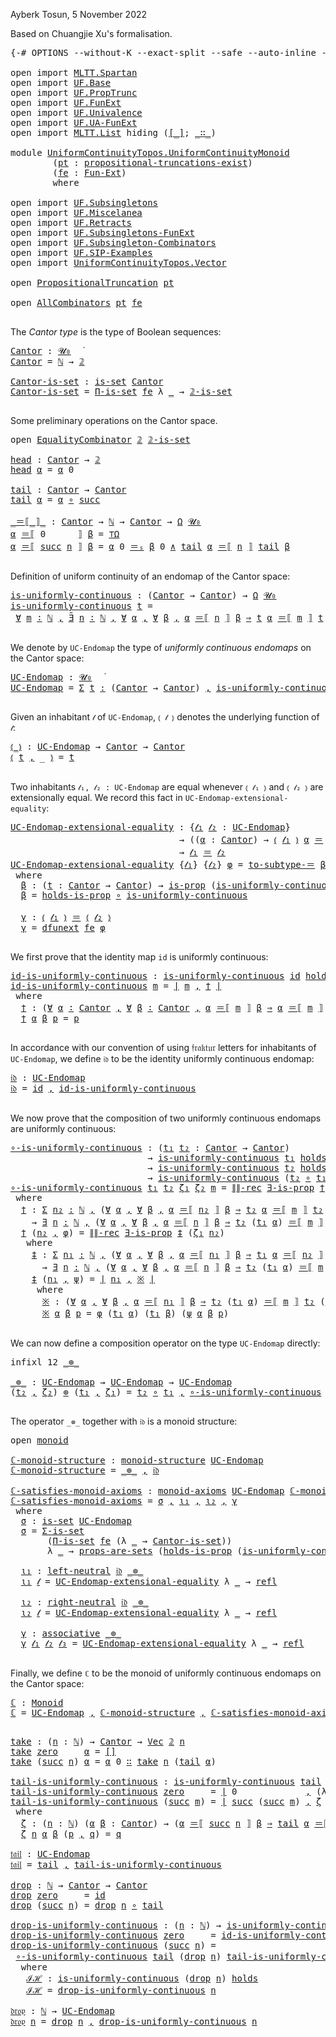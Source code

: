 Ayberk Tosun, 5 November 2022

Based on Chuangjie Xu's formalisation.

<pre class="Agda">
<a id="81" class="Symbol">{-#</a> <a id="85" class="Keyword">OPTIONS</a> <a id="93" class="Pragma">--without-K</a> <a id="105" class="Pragma">--exact-split</a> <a id="119" class="Pragma">--safe</a> <a id="126" class="Pragma">--auto-inline</a> <a id="140" class="Pragma">--experimental-lossy-unification</a> <a id="173" class="Symbol">#-}</a>

<a id="178" class="Keyword">open</a> <a id="183" class="Keyword">import</a> <a id="190" href="MLTT.Spartan.html" class="Module">MLTT.Spartan</a>
<a id="203" class="Keyword">open</a> <a id="208" class="Keyword">import</a> <a id="215" href="UF.Base.html" class="Module">UF.Base</a>
<a id="223" class="Keyword">open</a> <a id="228" class="Keyword">import</a> <a id="235" href="UF.PropTrunc.html" class="Module">UF.PropTrunc</a>
<a id="248" class="Keyword">open</a> <a id="253" class="Keyword">import</a> <a id="260" href="UF.FunExt.html" class="Module">UF.FunExt</a>
<a id="270" class="Keyword">open</a> <a id="275" class="Keyword">import</a> <a id="282" href="UF.Univalence.html" class="Module">UF.Univalence</a>
<a id="296" class="Keyword">open</a> <a id="301" class="Keyword">import</a> <a id="308" href="UF.UA-FunExt.html" class="Module">UF.UA-FunExt</a>
<a id="321" class="Keyword">open</a> <a id="326" class="Keyword">import</a> <a id="333" href="MLTT.List.html" class="Module">MLTT.List</a> <a id="343" class="Keyword">hiding</a> <a id="350" class="Symbol">(</a><a id="351" href="MLTT.List.html#669" class="Function Operator">[_]</a><a id="354" class="Symbol">;</a> <a id="356" href="MLTT.List.html#374" class="InductiveConstructor Operator">_∷_</a><a id="359" class="Symbol">)</a>

<a id="362" class="Keyword">module</a> <a id="369" href="UniformContinuityTopos.UniformContinuityMonoid.html" class="Module">UniformContinuityTopos.UniformContinuityMonoid</a>
        <a id="424" class="Symbol">(</a><a id="425" href="UniformContinuityTopos.UniformContinuityMonoid.html#425" class="Bound">pt</a> <a id="428" class="Symbol">:</a> <a id="430" href="UF.PropTrunc.html#483" class="Record">propositional-truncations-exist</a><a id="461" class="Symbol">)</a>
        <a id="471" class="Symbol">(</a><a id="472" href="UniformContinuityTopos.UniformContinuityMonoid.html#472" class="Bound">fe</a> <a id="475" class="Symbol">:</a> <a id="477" href="UF.FunExt.html#1036" class="Function">Fun-Ext</a><a id="484" class="Symbol">)</a>
        <a id="494" class="Keyword">where</a>

<a id="501" class="Keyword">open</a> <a id="506" class="Keyword">import</a> <a id="513" href="UF.Subsingletons.html" class="Module">UF.Subsingletons</a>
<a id="530" class="Keyword">open</a> <a id="535" class="Keyword">import</a> <a id="542" href="UF.Miscelanea.html" class="Module">UF.Miscelanea</a>
<a id="556" class="Keyword">open</a> <a id="561" class="Keyword">import</a> <a id="568" href="UF.Retracts.html" class="Module">UF.Retracts</a>
<a id="580" class="Keyword">open</a> <a id="585" class="Keyword">import</a> <a id="592" href="UF.Subsingletons-FunExt.html" class="Module">UF.Subsingletons-FunExt</a>
<a id="616" class="Keyword">open</a> <a id="621" class="Keyword">import</a> <a id="628" href="UF.Subsingleton-Combinators.html" class="Module">UF.Subsingleton-Combinators</a>
<a id="656" class="Keyword">open</a> <a id="661" class="Keyword">import</a> <a id="668" href="UF.SIP-Examples.html" class="Module">UF.SIP-Examples</a>
<a id="684" class="Keyword">open</a> <a id="689" class="Keyword">import</a> <a id="696" href="UniformContinuityTopos.Vector.html" class="Module">UniformContinuityTopos.Vector</a>

<a id="727" class="Keyword">open</a> <a id="732" href="UF.PropTrunc.html#789" class="Module">PropositionalTruncation</a> <a id="756" href="UniformContinuityTopos.UniformContinuityMonoid.html#425" class="Bound">pt</a>

<a id="760" class="Keyword">open</a> <a id="765" href="UF.Subsingleton-Combinators.html#3781" class="Module">AllCombinators</a> <a id="780" href="UniformContinuityTopos.UniformContinuityMonoid.html#425" class="Bound">pt</a> <a id="783" href="UniformContinuityTopos.UniformContinuityMonoid.html#472" class="Bound">fe</a>

</pre>
The _Cantor type_ is the type of Boolean sequences:

<pre class="Agda">
<a id="Cantor"></a><a id="854" href="UniformContinuityTopos.UniformContinuityMonoid.html#854" class="Function">Cantor</a> <a id="861" class="Symbol">:</a> <a id="863" href="Agda.Primitive.html#764" class="Primitive">𝓤₀</a>  <a id="867" href="MLTT.Universes.html#422" class="Function Operator">̇</a>
<a id="869" href="UniformContinuityTopos.UniformContinuityMonoid.html#854" class="Function">Cantor</a> <a id="876" class="Symbol">=</a> <a id="878" href="MLTT.Natural-Numbers-Type.html#124" class="Datatype">ℕ</a> <a id="880" class="Symbol">→</a> <a id="882" href="MLTT.Two.html#152" class="Datatype">𝟚</a>

<a id="Cantor-is-set"></a><a id="885" href="UniformContinuityTopos.UniformContinuityMonoid.html#885" class="Function">Cantor-is-set</a> <a id="899" class="Symbol">:</a> <a id="901" href="UF.Subsingletons.html#3000" class="Function">is-set</a> <a id="908" href="UniformContinuityTopos.UniformContinuityMonoid.html#854" class="Function">Cantor</a>
<a id="915" href="UniformContinuityTopos.UniformContinuityMonoid.html#885" class="Function">Cantor-is-set</a> <a id="929" class="Symbol">=</a> <a id="931" href="UF.Subsingletons-FunExt.html#3154" class="Function">Π-is-set</a> <a id="940" href="UniformContinuityTopos.UniformContinuityMonoid.html#472" class="Bound">fe</a> <a id="943" class="Symbol">λ</a> <a id="945" href="UniformContinuityTopos.UniformContinuityMonoid.html#945" class="Bound">_</a> <a id="947" class="Symbol">→</a> <a id="949" href="UF.Miscelanea.html#6257" class="Function">𝟚-is-set</a>

</pre>
Some preliminary operations on the Cantor space.

<pre class="Agda">
<a id="1023" class="Keyword">open</a> <a id="1028" href="UF.Subsingleton-Combinators.html#3587" class="Module">EqualityCombinator</a> <a id="1047" href="MLTT.Two.html#152" class="Datatype">𝟚</a> <a id="1049" href="UF.Miscelanea.html#6257" class="Function">𝟚-is-set</a>

<a id="head"></a><a id="1059" href="UniformContinuityTopos.UniformContinuityMonoid.html#1059" class="Function">head</a> <a id="1064" class="Symbol">:</a> <a id="1066" href="UniformContinuityTopos.UniformContinuityMonoid.html#854" class="Function">Cantor</a> <a id="1073" class="Symbol">→</a> <a id="1075" href="MLTT.Two.html#152" class="Datatype">𝟚</a>
<a id="1077" href="UniformContinuityTopos.UniformContinuityMonoid.html#1059" class="Function">head</a> <a id="1082" href="UniformContinuityTopos.UniformContinuityMonoid.html#1082" class="Bound">α</a> <a id="1084" class="Symbol">=</a> <a id="1086" href="UniformContinuityTopos.UniformContinuityMonoid.html#1082" class="Bound">α</a> <a id="1088" class="Number">0</a>

<a id="tail"></a><a id="1091" href="UniformContinuityTopos.UniformContinuityMonoid.html#1091" class="Function">tail</a> <a id="1096" class="Symbol">:</a> <a id="1098" href="UniformContinuityTopos.UniformContinuityMonoid.html#854" class="Function">Cantor</a> <a id="1105" class="Symbol">→</a> <a id="1107" href="UniformContinuityTopos.UniformContinuityMonoid.html#854" class="Function">Cantor</a>
<a id="1114" href="UniformContinuityTopos.UniformContinuityMonoid.html#1091" class="Function">tail</a> <a id="1119" href="UniformContinuityTopos.UniformContinuityMonoid.html#1119" class="Bound">α</a> <a id="1121" class="Symbol">=</a> <a id="1123" href="UniformContinuityTopos.UniformContinuityMonoid.html#1119" class="Bound">α</a> <a id="1125" href="MLTT.Pi.html#541" class="Function Operator">∘</a> <a id="1127" href="MLTT.Natural-Numbers-Type.html#151" class="InductiveConstructor">succ</a>

<a id="_＝⟦_⟧_"></a><a id="1133" href="UniformContinuityTopos.UniformContinuityMonoid.html#1133" class="Function Operator">_＝⟦_⟧_</a> <a id="1140" class="Symbol">:</a> <a id="1142" href="UniformContinuityTopos.UniformContinuityMonoid.html#854" class="Function">Cantor</a> <a id="1149" class="Symbol">→</a> <a id="1151" href="MLTT.Natural-Numbers-Type.html#124" class="Datatype">ℕ</a> <a id="1153" class="Symbol">→</a> <a id="1155" href="UniformContinuityTopos.UniformContinuityMonoid.html#854" class="Function">Cantor</a> <a id="1162" class="Symbol">→</a> <a id="1164" href="UF.Subsingletons.html#18673" class="Function">Ω</a> <a id="1166" href="Agda.Primitive.html#764" class="Primitive">𝓤₀</a>
<a id="1169" href="UniformContinuityTopos.UniformContinuityMonoid.html#1169" class="Bound">α</a> <a id="1171" href="UniformContinuityTopos.UniformContinuityMonoid.html#1133" class="Function Operator">＝⟦</a> <a id="1174" class="Number">0</a>      <a id="1181" href="UniformContinuityTopos.UniformContinuityMonoid.html#1133" class="Function Operator">⟧</a> <a id="1183" href="UniformContinuityTopos.UniformContinuityMonoid.html#1183" class="Bound">β</a> <a id="1185" class="Symbol">=</a> <a id="1187" href="UF.Subsingletons.html#18844" class="Function">⊤Ω</a>
<a id="1190" href="UniformContinuityTopos.UniformContinuityMonoid.html#1190" class="Bound">α</a> <a id="1192" href="UniformContinuityTopos.UniformContinuityMonoid.html#1133" class="Function Operator">＝⟦</a> <a id="1195" href="MLTT.Natural-Numbers-Type.html#151" class="InductiveConstructor">succ</a> <a id="1200" href="UniformContinuityTopos.UniformContinuityMonoid.html#1200" class="Bound">n</a> <a id="1202" href="UniformContinuityTopos.UniformContinuityMonoid.html#1133" class="Function Operator">⟧</a> <a id="1204" href="UniformContinuityTopos.UniformContinuityMonoid.html#1204" class="Bound">β</a> <a id="1206" class="Symbol">=</a> <a id="1208" href="UniformContinuityTopos.UniformContinuityMonoid.html#1190" class="Bound">α</a> <a id="1210" class="Number">0</a> <a id="1212" href="UF.Subsingleton-Combinators.html#3656" class="Function Operator">＝ₛ</a> <a id="1215" href="UniformContinuityTopos.UniformContinuityMonoid.html#1204" class="Bound">β</a> <a id="1217" class="Number">0</a> <a id="1219" href="UF.Subsingleton-Combinators.html#442" class="Function Operator">∧</a> <a id="1221" href="UniformContinuityTopos.UniformContinuityMonoid.html#1091" class="Function">tail</a> <a id="1226" href="UniformContinuityTopos.UniformContinuityMonoid.html#1190" class="Bound">α</a> <a id="1228" href="UniformContinuityTopos.UniformContinuityMonoid.html#1133" class="Function Operator">＝⟦</a> <a id="1231" href="UniformContinuityTopos.UniformContinuityMonoid.html#1200" class="Bound">n</a> <a id="1233" href="UniformContinuityTopos.UniformContinuityMonoid.html#1133" class="Function Operator">⟧</a> <a id="1235" href="UniformContinuityTopos.UniformContinuityMonoid.html#1091" class="Function">tail</a> <a id="1240" href="UniformContinuityTopos.UniformContinuityMonoid.html#1204" class="Bound">β</a>

</pre>
Definition of uniform continuity of an endomap of the Cantor space:

<pre class="Agda">
<a id="is-uniformly-continuous"></a><a id="1326" href="UniformContinuityTopos.UniformContinuityMonoid.html#1326" class="Function">is-uniformly-continuous</a> <a id="1350" class="Symbol">:</a> <a id="1352" class="Symbol">(</a><a id="1353" href="UniformContinuityTopos.UniformContinuityMonoid.html#854" class="Function">Cantor</a> <a id="1360" class="Symbol">→</a> <a id="1362" href="UniformContinuityTopos.UniformContinuityMonoid.html#854" class="Function">Cantor</a><a id="1368" class="Symbol">)</a> <a id="1370" class="Symbol">→</a> <a id="1372" href="UF.Subsingletons.html#18673" class="Function">Ω</a> <a id="1374" href="Agda.Primitive.html#764" class="Primitive">𝓤₀</a>
<a id="1377" href="UniformContinuityTopos.UniformContinuityMonoid.html#1326" class="Function">is-uniformly-continuous</a> <a id="1401" href="UniformContinuityTopos.UniformContinuityMonoid.html#1401" class="Bound">t</a> <a id="1403" class="Symbol">=</a>
 <a id="1406" href="UF.Subsingleton-Combinators.html#682" class="Function">Ɐ</a> <a id="1408" href="UniformContinuityTopos.UniformContinuityMonoid.html#1408" class="Bound">m</a> <a id="1410" href="UF.Subsingleton-Combinators.html#682" class="Function">∶</a> <a id="1412" href="MLTT.Natural-Numbers-Type.html#124" class="Datatype">ℕ</a> <a id="1414" href="UF.Subsingleton-Combinators.html#682" class="Function">,</a> <a id="1416" href="UF.Subsingleton-Combinators.html#2713" class="Function">Ǝ̃</a> <a id="1419" href="UniformContinuityTopos.UniformContinuityMonoid.html#1419" class="Bound">n</a> <a id="1421" href="UF.Subsingleton-Combinators.html#2713" class="Function">∶</a> <a id="1423" href="MLTT.Natural-Numbers-Type.html#124" class="Datatype">ℕ</a> <a id="1425" href="UF.Subsingleton-Combinators.html#2713" class="Function">,</a> <a id="1427" href="UF.Subsingleton-Combinators.html#863" class="Function">Ɐ</a> <a id="1429" href="UniformContinuityTopos.UniformContinuityMonoid.html#1429" class="Bound">α</a> <a id="1431" href="UF.Subsingleton-Combinators.html#863" class="Function">,</a> <a id="1433" href="UF.Subsingleton-Combinators.html#863" class="Function">Ɐ</a> <a id="1435" href="UniformContinuityTopos.UniformContinuityMonoid.html#1435" class="Bound">β</a> <a id="1437" href="UF.Subsingleton-Combinators.html#863" class="Function">,</a> <a id="1439" href="UniformContinuityTopos.UniformContinuityMonoid.html#1429" class="Bound">α</a> <a id="1441" href="UniformContinuityTopos.UniformContinuityMonoid.html#1133" class="Function Operator">＝⟦</a> <a id="1444" href="UniformContinuityTopos.UniformContinuityMonoid.html#1419" class="Bound">n</a> <a id="1446" href="UniformContinuityTopos.UniformContinuityMonoid.html#1133" class="Function Operator">⟧</a> <a id="1448" href="UniformContinuityTopos.UniformContinuityMonoid.html#1435" class="Bound">β</a> <a id="1450" href="UF.Subsingleton-Combinators.html#1212" class="Function Operator">⇒</a> <a id="1452" href="UniformContinuityTopos.UniformContinuityMonoid.html#1401" class="Bound">t</a> <a id="1454" href="UniformContinuityTopos.UniformContinuityMonoid.html#1429" class="Bound">α</a> <a id="1456" href="UniformContinuityTopos.UniformContinuityMonoid.html#1133" class="Function Operator">＝⟦</a> <a id="1459" href="UniformContinuityTopos.UniformContinuityMonoid.html#1408" class="Bound">m</a> <a id="1461" href="UniformContinuityTopos.UniformContinuityMonoid.html#1133" class="Function Operator">⟧</a> <a id="1463" href="UniformContinuityTopos.UniformContinuityMonoid.html#1401" class="Bound">t</a> <a id="1465" href="UniformContinuityTopos.UniformContinuityMonoid.html#1435" class="Bound">β</a>

</pre>
We denote by `UC-Endomap` the type of _uniformly continuous endomaps_ on the
Cantor space:

<pre class="Agda">
<a id="UC-Endomap"></a><a id="1574" href="UniformContinuityTopos.UniformContinuityMonoid.html#1574" class="Function">UC-Endomap</a> <a id="1585" class="Symbol">:</a> <a id="1587" href="Agda.Primitive.html#764" class="Primitive">𝓤₀</a>  <a id="1591" href="MLTT.Universes.html#422" class="Function Operator">̇</a>
<a id="1593" href="UniformContinuityTopos.UniformContinuityMonoid.html#1574" class="Function">UC-Endomap</a> <a id="1604" class="Symbol">=</a> <a id="1606" href="MLTT.Sigma.html#451" class="Function">Σ</a> <a id="1608" href="UniformContinuityTopos.UniformContinuityMonoid.html#1608" class="Bound">t</a> <a id="1610" href="MLTT.Sigma.html#451" class="Function">꞉</a> <a id="1612" class="Symbol">(</a><a id="1613" href="UniformContinuityTopos.UniformContinuityMonoid.html#854" class="Function">Cantor</a> <a id="1620" class="Symbol">→</a> <a id="1622" href="UniformContinuityTopos.UniformContinuityMonoid.html#854" class="Function">Cantor</a><a id="1628" class="Symbol">)</a> <a id="1630" href="MLTT.Sigma.html#451" class="Function">,</a> <a id="1632" href="UniformContinuityTopos.UniformContinuityMonoid.html#1326" class="Function">is-uniformly-continuous</a> <a id="1656" href="UniformContinuityTopos.UniformContinuityMonoid.html#1608" class="Bound">t</a> <a id="1658" href="UF.Subsingletons.html#18729" class="Function Operator">holds</a>

</pre>
Given an inhabitant `𝓉` of `UC-Endomap`, `⦅ 𝓉 ⦆` denotes the underlying function
of `𝓉`:

<pre class="Agda">
<a id="⦅_⦆"></a><a id="1769" href="UniformContinuityTopos.UniformContinuityMonoid.html#1769" class="Function Operator">⦅_⦆</a> <a id="1773" class="Symbol">:</a> <a id="1775" href="UniformContinuityTopos.UniformContinuityMonoid.html#1574" class="Function">UC-Endomap</a> <a id="1786" class="Symbol">→</a> <a id="1788" href="UniformContinuityTopos.UniformContinuityMonoid.html#854" class="Function">Cantor</a> <a id="1795" class="Symbol">→</a> <a id="1797" href="UniformContinuityTopos.UniformContinuityMonoid.html#854" class="Function">Cantor</a>
<a id="1804" href="UniformContinuityTopos.UniformContinuityMonoid.html#1769" class="Function Operator">⦅</a> <a id="1806" href="UniformContinuityTopos.UniformContinuityMonoid.html#1806" class="Bound">t</a> <a id="1808" href="MLTT.Sigma.html#423" class="InductiveConstructor Operator">,</a> <a id="1810" class="Symbol">_</a> <a id="1812" href="UniformContinuityTopos.UniformContinuityMonoid.html#1769" class="Function Operator">⦆</a> <a id="1814" class="Symbol">=</a> <a id="1816" href="UniformContinuityTopos.UniformContinuityMonoid.html#1806" class="Bound">t</a>

</pre>
Two inhabitants `𝓉₁, 𝓉₂ : UC-Endomap` are equal whenever `⦅ 𝓉₁ ⦆` and `⦅ 𝓉₂ ⦆`
are extensionally equal. We record this fact in
`UC-Endomap-extensional-equality`:

<pre class="Agda">
<a id="UC-Endomap-extensional-equality"></a><a id="1996" href="UniformContinuityTopos.UniformContinuityMonoid.html#1996" class="Function">UC-Endomap-extensional-equality</a> <a id="2028" class="Symbol">:</a> <a id="2030" class="Symbol">{</a><a id="2031" href="UniformContinuityTopos.UniformContinuityMonoid.html#2031" class="Bound">𝓉₁</a> <a id="2034" href="UniformContinuityTopos.UniformContinuityMonoid.html#2034" class="Bound">𝓉₂</a> <a id="2037" class="Symbol">:</a> <a id="2039" href="UniformContinuityTopos.UniformContinuityMonoid.html#1574" class="Function">UC-Endomap</a><a id="2049" class="Symbol">}</a>
                                <a id="2083" class="Symbol">→</a> <a id="2085" class="Symbol">((</a><a id="2087" href="UniformContinuityTopos.UniformContinuityMonoid.html#2087" class="Bound">α</a> <a id="2089" class="Symbol">:</a> <a id="2091" href="UniformContinuityTopos.UniformContinuityMonoid.html#854" class="Function">Cantor</a><a id="2097" class="Symbol">)</a> <a id="2099" class="Symbol">→</a> <a id="2101" href="UniformContinuityTopos.UniformContinuityMonoid.html#1769" class="Function Operator">⦅</a> <a id="2103" href="UniformContinuityTopos.UniformContinuityMonoid.html#2031" class="Bound">𝓉₁</a> <a id="2106" href="UniformContinuityTopos.UniformContinuityMonoid.html#1769" class="Function Operator">⦆</a> <a id="2108" href="UniformContinuityTopos.UniformContinuityMonoid.html#2087" class="Bound">α</a> <a id="2110" href="MLTT.Id.html#221" class="Datatype Operator">＝</a> <a id="2112" href="UniformContinuityTopos.UniformContinuityMonoid.html#1769" class="Function Operator">⦅</a> <a id="2114" href="UniformContinuityTopos.UniformContinuityMonoid.html#2034" class="Bound">𝓉₂</a> <a id="2117" href="UniformContinuityTopos.UniformContinuityMonoid.html#1769" class="Function Operator">⦆</a> <a id="2119" href="UniformContinuityTopos.UniformContinuityMonoid.html#2087" class="Bound">α</a><a id="2120" class="Symbol">)</a>
                                <a id="2154" class="Symbol">→</a> <a id="2156" href="UniformContinuityTopos.UniformContinuityMonoid.html#2031" class="Bound">𝓉₁</a> <a id="2159" href="MLTT.Id.html#221" class="Datatype Operator">＝</a> <a id="2161" href="UniformContinuityTopos.UniformContinuityMonoid.html#2034" class="Bound">𝓉₂</a>
<a id="2164" href="UniformContinuityTopos.UniformContinuityMonoid.html#1996" class="Function">UC-Endomap-extensional-equality</a> <a id="2196" class="Symbol">{</a><a id="2197" href="UniformContinuityTopos.UniformContinuityMonoid.html#2197" class="Bound">𝓉₁</a><a id="2199" class="Symbol">}</a> <a id="2201" class="Symbol">{</a><a id="2202" href="UniformContinuityTopos.UniformContinuityMonoid.html#2202" class="Bound">𝓉₂</a><a id="2204" class="Symbol">}</a> <a id="2206" href="UniformContinuityTopos.UniformContinuityMonoid.html#2206" class="Bound">φ</a> <a id="2208" class="Symbol">=</a> <a id="2210" href="UF.Subsingletons.html#10417" class="Function">to-subtype-＝</a> <a id="2223" href="UniformContinuityTopos.UniformContinuityMonoid.html#2236" class="Function">β</a> <a id="2225" href="UniformContinuityTopos.UniformContinuityMonoid.html#2355" class="Function">γ</a>
 <a id="2228" class="Keyword">where</a>
  <a id="2236" href="UniformContinuityTopos.UniformContinuityMonoid.html#2236" class="Function">β</a> <a id="2238" class="Symbol">:</a> <a id="2240" class="Symbol">(</a><a id="2241" href="UniformContinuityTopos.UniformContinuityMonoid.html#2241" class="Bound">t</a> <a id="2243" class="Symbol">:</a> <a id="2245" href="UniformContinuityTopos.UniformContinuityMonoid.html#854" class="Function">Cantor</a> <a id="2252" class="Symbol">→</a> <a id="2254" href="UniformContinuityTopos.UniformContinuityMonoid.html#854" class="Function">Cantor</a><a id="2260" class="Symbol">)</a> <a id="2262" class="Symbol">→</a> <a id="2264" href="UF.Subsingletons.html#498" class="Function">is-prop</a> <a id="2272" class="Symbol">(</a><a id="2273" href="UniformContinuityTopos.UniformContinuityMonoid.html#1326" class="Function">is-uniformly-continuous</a> <a id="2297" href="UniformContinuityTopos.UniformContinuityMonoid.html#2241" class="Bound">t</a> <a id="2299" href="UF.Subsingletons.html#18729" class="Function Operator">holds</a><a id="2304" class="Symbol">)</a>
  <a id="2308" href="UniformContinuityTopos.UniformContinuityMonoid.html#2236" class="Function">β</a> <a id="2310" class="Symbol">=</a> <a id="2312" href="UF.Subsingletons.html#18768" class="Function">holds-is-prop</a> <a id="2326" href="MLTT.Pi.html#541" class="Function Operator">∘</a> <a id="2328" href="UniformContinuityTopos.UniformContinuityMonoid.html#1326" class="Function">is-uniformly-continuous</a>

  <a id="2355" href="UniformContinuityTopos.UniformContinuityMonoid.html#2355" class="Function">γ</a> <a id="2357" class="Symbol">:</a> <a id="2359" href="UniformContinuityTopos.UniformContinuityMonoid.html#1769" class="Function Operator">⦅</a> <a id="2361" href="UniformContinuityTopos.UniformContinuityMonoid.html#2197" class="Bound">𝓉₁</a> <a id="2364" href="UniformContinuityTopos.UniformContinuityMonoid.html#1769" class="Function Operator">⦆</a> <a id="2366" href="MLTT.Id.html#221" class="Datatype Operator">＝</a> <a id="2368" href="UniformContinuityTopos.UniformContinuityMonoid.html#1769" class="Function Operator">⦅</a> <a id="2370" href="UniformContinuityTopos.UniformContinuityMonoid.html#2202" class="Bound">𝓉₂</a> <a id="2373" href="UniformContinuityTopos.UniformContinuityMonoid.html#1769" class="Function Operator">⦆</a>
  <a id="2377" href="UniformContinuityTopos.UniformContinuityMonoid.html#2355" class="Function">γ</a> <a id="2379" class="Symbol">=</a> <a id="2381" href="UF.FunExt.html#1285" class="Function">dfunext</a> <a id="2389" href="UniformContinuityTopos.UniformContinuityMonoid.html#472" class="Bound">fe</a> <a id="2392" href="UniformContinuityTopos.UniformContinuityMonoid.html#2206" class="Bound">φ</a>

</pre>

We first prove that the identity map `id` is uniformly continuous:

<pre class="Agda">
<a id="id-is-uniformly-continuous"></a><a id="2478" href="UniformContinuityTopos.UniformContinuityMonoid.html#2478" class="Function">id-is-uniformly-continuous</a> <a id="2505" class="Symbol">:</a> <a id="2507" href="UniformContinuityTopos.UniformContinuityMonoid.html#1326" class="Function">is-uniformly-continuous</a> <a id="2531" href="MLTT.Pi.html#472" class="Function">id</a> <a id="2534" href="UF.Subsingletons.html#18729" class="Function Operator">holds</a>
<a id="2540" href="UniformContinuityTopos.UniformContinuityMonoid.html#2478" class="Function">id-is-uniformly-continuous</a> <a id="2567" href="UniformContinuityTopos.UniformContinuityMonoid.html#2567" class="Bound">m</a> <a id="2569" class="Symbol">=</a> <a id="2571" href="UF.PropTrunc.html#627" class="Function Operator">∣</a> <a id="2573" href="UniformContinuityTopos.UniformContinuityMonoid.html#2567" class="Bound">m</a> <a id="2575" href="MLTT.Sigma.html#423" class="InductiveConstructor Operator">,</a> <a id="2577" href="UniformContinuityTopos.UniformContinuityMonoid.html#2590" class="Function">†</a> <a id="2579" href="UF.PropTrunc.html#627" class="Function Operator">∣</a>
 <a id="2582" class="Keyword">where</a>
  <a id="2590" href="UniformContinuityTopos.UniformContinuityMonoid.html#2590" class="Function">†</a> <a id="2592" class="Symbol">:</a> <a id="2594" class="Symbol">(</a><a id="2595" href="UF.Subsingleton-Combinators.html#682" class="Function">Ɐ</a> <a id="2597" href="UniformContinuityTopos.UniformContinuityMonoid.html#2597" class="Bound">α</a> <a id="2599" href="UF.Subsingleton-Combinators.html#682" class="Function">∶</a> <a id="2601" href="UniformContinuityTopos.UniformContinuityMonoid.html#854" class="Function">Cantor</a> <a id="2608" href="UF.Subsingleton-Combinators.html#682" class="Function">,</a> <a id="2610" href="UF.Subsingleton-Combinators.html#682" class="Function">Ɐ</a> <a id="2612" href="UniformContinuityTopos.UniformContinuityMonoid.html#2612" class="Bound">β</a> <a id="2614" href="UF.Subsingleton-Combinators.html#682" class="Function">∶</a> <a id="2616" href="UniformContinuityTopos.UniformContinuityMonoid.html#854" class="Function">Cantor</a> <a id="2623" href="UF.Subsingleton-Combinators.html#682" class="Function">,</a> <a id="2625" href="UniformContinuityTopos.UniformContinuityMonoid.html#2597" class="Bound">α</a> <a id="2627" href="UniformContinuityTopos.UniformContinuityMonoid.html#1133" class="Function Operator">＝⟦</a> <a id="2630" href="UniformContinuityTopos.UniformContinuityMonoid.html#2567" class="Bound">m</a> <a id="2632" href="UniformContinuityTopos.UniformContinuityMonoid.html#1133" class="Function Operator">⟧</a> <a id="2634" href="UniformContinuityTopos.UniformContinuityMonoid.html#2612" class="Bound">β</a> <a id="2636" href="UF.Subsingleton-Combinators.html#1212" class="Function Operator">⇒</a> <a id="2638" href="UniformContinuityTopos.UniformContinuityMonoid.html#2597" class="Bound">α</a> <a id="2640" href="UniformContinuityTopos.UniformContinuityMonoid.html#1133" class="Function Operator">＝⟦</a> <a id="2643" href="UniformContinuityTopos.UniformContinuityMonoid.html#2567" class="Bound">m</a> <a id="2645" href="UniformContinuityTopos.UniformContinuityMonoid.html#1133" class="Function Operator">⟧</a> <a id="2647" href="UniformContinuityTopos.UniformContinuityMonoid.html#2612" class="Bound">β</a><a id="2648" class="Symbol">)</a> <a id="2650" href="UF.Subsingletons.html#18729" class="Function Operator">holds</a>
  <a id="2658" href="UniformContinuityTopos.UniformContinuityMonoid.html#2590" class="Function">†</a> <a id="2660" href="UniformContinuityTopos.UniformContinuityMonoid.html#2660" class="Bound">α</a> <a id="2662" href="UniformContinuityTopos.UniformContinuityMonoid.html#2662" class="Bound">β</a> <a id="2664" href="UniformContinuityTopos.UniformContinuityMonoid.html#2664" class="Bound">p</a> <a id="2666" class="Symbol">=</a> <a id="2668" href="UniformContinuityTopos.UniformContinuityMonoid.html#2664" class="Bound">p</a>

</pre>
In accordance with our convention of using 𝔣𝔯𝔞𝔨𝔱𝔲𝔯 letters for inhabitants of
`UC-Endomap`, we define `𝔦𝔡` to be the identity uniformly continuous endomap:

<pre class="Agda">
<a id="𝔦𝔡"></a><a id="2842" href="UniformContinuityTopos.UniformContinuityMonoid.html#2842" class="Function">𝔦𝔡</a> <a id="2845" class="Symbol">:</a> <a id="2847" href="UniformContinuityTopos.UniformContinuityMonoid.html#1574" class="Function">UC-Endomap</a>
<a id="2858" href="UniformContinuityTopos.UniformContinuityMonoid.html#2842" class="Function">𝔦𝔡</a> <a id="2861" class="Symbol">=</a> <a id="2863" href="MLTT.Pi.html#472" class="Function">id</a> <a id="2866" href="MLTT.Sigma.html#423" class="InductiveConstructor Operator">,</a> <a id="2868" href="UniformContinuityTopos.UniformContinuityMonoid.html#2478" class="Function">id-is-uniformly-continuous</a>

</pre>
We now prove that the composition of two uniformly continuous endomaps are
uniformly continuous:

<pre class="Agda">
<a id="∘-is-uniformly-continuous"></a><a id="3008" href="UniformContinuityTopos.UniformContinuityMonoid.html#3008" class="Function">∘-is-uniformly-continuous</a> <a id="3034" class="Symbol">:</a> <a id="3036" class="Symbol">(</a><a id="3037" href="UniformContinuityTopos.UniformContinuityMonoid.html#3037" class="Bound">t₁</a> <a id="3040" href="UniformContinuityTopos.UniformContinuityMonoid.html#3040" class="Bound">t₂</a> <a id="3043" class="Symbol">:</a> <a id="3045" href="UniformContinuityTopos.UniformContinuityMonoid.html#854" class="Function">Cantor</a> <a id="3052" class="Symbol">→</a> <a id="3054" href="UniformContinuityTopos.UniformContinuityMonoid.html#854" class="Function">Cantor</a><a id="3060" class="Symbol">)</a>
                          <a id="3088" class="Symbol">→</a> <a id="3090" href="UniformContinuityTopos.UniformContinuityMonoid.html#1326" class="Function">is-uniformly-continuous</a> <a id="3114" href="UniformContinuityTopos.UniformContinuityMonoid.html#3037" class="Bound">t₁</a> <a id="3117" href="UF.Subsingletons.html#18729" class="Function Operator">holds</a>
                          <a id="3149" class="Symbol">→</a> <a id="3151" href="UniformContinuityTopos.UniformContinuityMonoid.html#1326" class="Function">is-uniformly-continuous</a> <a id="3175" href="UniformContinuityTopos.UniformContinuityMonoid.html#3040" class="Bound">t₂</a> <a id="3178" href="UF.Subsingletons.html#18729" class="Function Operator">holds</a>
                          <a id="3210" class="Symbol">→</a> <a id="3212" href="UniformContinuityTopos.UniformContinuityMonoid.html#1326" class="Function">is-uniformly-continuous</a> <a id="3236" class="Symbol">(</a><a id="3237" href="UniformContinuityTopos.UniformContinuityMonoid.html#3040" class="Bound">t₂</a> <a id="3240" href="MLTT.Pi.html#541" class="Function Operator">∘</a> <a id="3242" href="UniformContinuityTopos.UniformContinuityMonoid.html#3037" class="Bound">t₁</a><a id="3244" class="Symbol">)</a> <a id="3246" href="UF.Subsingletons.html#18729" class="Function Operator">holds</a>
<a id="3252" href="UniformContinuityTopos.UniformContinuityMonoid.html#3008" class="Function">∘-is-uniformly-continuous</a> <a id="3278" href="UniformContinuityTopos.UniformContinuityMonoid.html#3278" class="Bound">t₁</a> <a id="3281" href="UniformContinuityTopos.UniformContinuityMonoid.html#3281" class="Bound">t₂</a> <a id="3284" href="UniformContinuityTopos.UniformContinuityMonoid.html#3284" class="Bound">ζ₁</a> <a id="3287" href="UniformContinuityTopos.UniformContinuityMonoid.html#3287" class="Bound">ζ₂</a> <a id="3290" href="UniformContinuityTopos.UniformContinuityMonoid.html#3290" class="Bound">m</a> <a id="3292" class="Symbol">=</a> <a id="3294" href="UF.PropTrunc.html#673" class="Function">∥∥-rec</a> <a id="3301" href="UF.PropTrunc.html#2254" class="Function">∃-is-prop</a> <a id="3311" href="UniformContinuityTopos.UniformContinuityMonoid.html#3329" class="Function">†</a> <a id="3313" class="Symbol">(</a><a id="3314" href="UniformContinuityTopos.UniformContinuityMonoid.html#3287" class="Bound">ζ₂</a> <a id="3317" href="UniformContinuityTopos.UniformContinuityMonoid.html#3290" class="Bound">m</a><a id="3318" class="Symbol">)</a>
 <a id="3321" class="Keyword">where</a>
  <a id="3329" href="UniformContinuityTopos.UniformContinuityMonoid.html#3329" class="Function">†</a> <a id="3331" class="Symbol">:</a> <a id="3333" href="MLTT.Sigma.html#451" class="Function">Σ</a> <a id="3335" href="UniformContinuityTopos.UniformContinuityMonoid.html#3335" class="Bound">n₂</a> <a id="3338" href="MLTT.Sigma.html#451" class="Function">꞉</a> <a id="3340" href="MLTT.Natural-Numbers-Type.html#124" class="Datatype">ℕ</a> <a id="3342" href="MLTT.Sigma.html#451" class="Function">,</a> <a id="3344" class="Symbol">(</a><a id="3345" href="UF.Subsingleton-Combinators.html#863" class="Function">Ɐ</a> <a id="3347" href="UniformContinuityTopos.UniformContinuityMonoid.html#3347" class="Bound">α</a> <a id="3349" href="UF.Subsingleton-Combinators.html#863" class="Function">,</a> <a id="3351" href="UF.Subsingleton-Combinators.html#863" class="Function">Ɐ</a> <a id="3353" href="UniformContinuityTopos.UniformContinuityMonoid.html#3353" class="Bound">β</a> <a id="3355" href="UF.Subsingleton-Combinators.html#863" class="Function">,</a> <a id="3357" href="UniformContinuityTopos.UniformContinuityMonoid.html#3347" class="Bound">α</a> <a id="3359" href="UniformContinuityTopos.UniformContinuityMonoid.html#1133" class="Function Operator">＝⟦</a> <a id="3362" href="UniformContinuityTopos.UniformContinuityMonoid.html#3335" class="Bound">n₂</a> <a id="3365" href="UniformContinuityTopos.UniformContinuityMonoid.html#1133" class="Function Operator">⟧</a> <a id="3367" href="UniformContinuityTopos.UniformContinuityMonoid.html#3353" class="Bound">β</a> <a id="3369" href="UF.Subsingleton-Combinators.html#1212" class="Function Operator">⇒</a> <a id="3371" href="UniformContinuityTopos.UniformContinuityMonoid.html#3281" class="Bound">t₂</a> <a id="3374" href="UniformContinuityTopos.UniformContinuityMonoid.html#3347" class="Bound">α</a> <a id="3376" href="UniformContinuityTopos.UniformContinuityMonoid.html#1133" class="Function Operator">＝⟦</a> <a id="3379" href="UniformContinuityTopos.UniformContinuityMonoid.html#3290" class="Bound">m</a> <a id="3381" href="UniformContinuityTopos.UniformContinuityMonoid.html#1133" class="Function Operator">⟧</a> <a id="3383" href="UniformContinuityTopos.UniformContinuityMonoid.html#3281" class="Bound">t₂</a> <a id="3386" href="UniformContinuityTopos.UniformContinuityMonoid.html#3353" class="Bound">β</a><a id="3387" class="Symbol">)</a> <a id="3389" href="UF.Subsingletons.html#18729" class="Function Operator">holds</a>
    <a id="3399" class="Symbol">→</a> <a id="3401" href="UF.PropTrunc.html#2334" class="Function">∃</a> <a id="3403" href="UniformContinuityTopos.UniformContinuityMonoid.html#3403" class="Bound">n</a> <a id="3405" href="UF.PropTrunc.html#2334" class="Function">꞉</a> <a id="3407" href="MLTT.Natural-Numbers-Type.html#124" class="Datatype">ℕ</a> <a id="3409" href="UF.PropTrunc.html#2334" class="Function">,</a> <a id="3411" class="Symbol">(</a><a id="3412" href="UF.Subsingleton-Combinators.html#863" class="Function">Ɐ</a> <a id="3414" href="UniformContinuityTopos.UniformContinuityMonoid.html#3414" class="Bound">α</a> <a id="3416" href="UF.Subsingleton-Combinators.html#863" class="Function">,</a> <a id="3418" href="UF.Subsingleton-Combinators.html#863" class="Function">Ɐ</a> <a id="3420" href="UniformContinuityTopos.UniformContinuityMonoid.html#3420" class="Bound">β</a> <a id="3422" href="UF.Subsingleton-Combinators.html#863" class="Function">,</a> <a id="3424" href="UniformContinuityTopos.UniformContinuityMonoid.html#3414" class="Bound">α</a> <a id="3426" href="UniformContinuityTopos.UniformContinuityMonoid.html#1133" class="Function Operator">＝⟦</a> <a id="3429" href="UniformContinuityTopos.UniformContinuityMonoid.html#3403" class="Bound">n</a> <a id="3431" href="UniformContinuityTopos.UniformContinuityMonoid.html#1133" class="Function Operator">⟧</a> <a id="3433" href="UniformContinuityTopos.UniformContinuityMonoid.html#3420" class="Bound">β</a> <a id="3435" href="UF.Subsingleton-Combinators.html#1212" class="Function Operator">⇒</a> <a id="3437" href="UniformContinuityTopos.UniformContinuityMonoid.html#3281" class="Bound">t₂</a> <a id="3440" class="Symbol">(</a><a id="3441" href="UniformContinuityTopos.UniformContinuityMonoid.html#3278" class="Bound">t₁</a> <a id="3444" href="UniformContinuityTopos.UniformContinuityMonoid.html#3414" class="Bound">α</a><a id="3445" class="Symbol">)</a> <a id="3447" href="UniformContinuityTopos.UniformContinuityMonoid.html#1133" class="Function Operator">＝⟦</a> <a id="3450" href="UniformContinuityTopos.UniformContinuityMonoid.html#3290" class="Bound">m</a> <a id="3452" href="UniformContinuityTopos.UniformContinuityMonoid.html#1133" class="Function Operator">⟧</a> <a id="3454" href="UniformContinuityTopos.UniformContinuityMonoid.html#3281" class="Bound">t₂</a> <a id="3457" class="Symbol">(</a><a id="3458" href="UniformContinuityTopos.UniformContinuityMonoid.html#3278" class="Bound">t₁</a> <a id="3461" href="UniformContinuityTopos.UniformContinuityMonoid.html#3420" class="Bound">β</a><a id="3462" class="Symbol">))</a> <a id="3465" href="UF.Subsingletons.html#18729" class="Function Operator">holds</a>
  <a id="3473" href="UniformContinuityTopos.UniformContinuityMonoid.html#3329" class="Function">†</a> <a id="3475" class="Symbol">(</a><a id="3476" href="UniformContinuityTopos.UniformContinuityMonoid.html#3476" class="Bound">n₂</a> <a id="3479" href="MLTT.Sigma.html#423" class="InductiveConstructor Operator">,</a> <a id="3481" href="UniformContinuityTopos.UniformContinuityMonoid.html#3481" class="Bound">φ</a><a id="3482" class="Symbol">)</a> <a id="3484" class="Symbol">=</a> <a id="3486" href="UF.PropTrunc.html#673" class="Function">∥∥-rec</a> <a id="3493" href="UF.PropTrunc.html#2254" class="Function">∃-is-prop</a> <a id="3503" href="UniformContinuityTopos.UniformContinuityMonoid.html#3526" class="Function">‡</a> <a id="3505" class="Symbol">(</a><a id="3506" href="UniformContinuityTopos.UniformContinuityMonoid.html#3284" class="Bound">ζ₁</a> <a id="3509" href="UniformContinuityTopos.UniformContinuityMonoid.html#3476" class="Bound">n₂</a><a id="3511" class="Symbol">)</a>
   <a id="3516" class="Keyword">where</a>
    <a id="3526" href="UniformContinuityTopos.UniformContinuityMonoid.html#3526" class="Function">‡</a> <a id="3528" class="Symbol">:</a> <a id="3530" href="MLTT.Sigma.html#451" class="Function">Σ</a> <a id="3532" href="UniformContinuityTopos.UniformContinuityMonoid.html#3532" class="Bound">n₁</a> <a id="3535" href="MLTT.Sigma.html#451" class="Function">꞉</a> <a id="3537" href="MLTT.Natural-Numbers-Type.html#124" class="Datatype">ℕ</a> <a id="3539" href="MLTT.Sigma.html#451" class="Function">,</a> <a id="3541" class="Symbol">(</a><a id="3542" href="UF.Subsingleton-Combinators.html#863" class="Function">Ɐ</a> <a id="3544" href="UniformContinuityTopos.UniformContinuityMonoid.html#3544" class="Bound">α</a> <a id="3546" href="UF.Subsingleton-Combinators.html#863" class="Function">,</a> <a id="3548" href="UF.Subsingleton-Combinators.html#863" class="Function">Ɐ</a> <a id="3550" href="UniformContinuityTopos.UniformContinuityMonoid.html#3550" class="Bound">β</a> <a id="3552" href="UF.Subsingleton-Combinators.html#863" class="Function">,</a> <a id="3554" href="UniformContinuityTopos.UniformContinuityMonoid.html#3544" class="Bound">α</a> <a id="3556" href="UniformContinuityTopos.UniformContinuityMonoid.html#1133" class="Function Operator">＝⟦</a> <a id="3559" href="UniformContinuityTopos.UniformContinuityMonoid.html#3532" class="Bound">n₁</a> <a id="3562" href="UniformContinuityTopos.UniformContinuityMonoid.html#1133" class="Function Operator">⟧</a> <a id="3564" href="UniformContinuityTopos.UniformContinuityMonoid.html#3550" class="Bound">β</a> <a id="3566" href="UF.Subsingleton-Combinators.html#1212" class="Function Operator">⇒</a> <a id="3568" href="UniformContinuityTopos.UniformContinuityMonoid.html#3278" class="Bound">t₁</a> <a id="3571" href="UniformContinuityTopos.UniformContinuityMonoid.html#3544" class="Bound">α</a> <a id="3573" href="UniformContinuityTopos.UniformContinuityMonoid.html#1133" class="Function Operator">＝⟦</a> <a id="3576" href="UniformContinuityTopos.UniformContinuityMonoid.html#3476" class="Bound">n₂</a> <a id="3579" href="UniformContinuityTopos.UniformContinuityMonoid.html#1133" class="Function Operator">⟧</a> <a id="3581" href="UniformContinuityTopos.UniformContinuityMonoid.html#3278" class="Bound">t₁</a> <a id="3584" href="UniformContinuityTopos.UniformContinuityMonoid.html#3550" class="Bound">β</a><a id="3585" class="Symbol">)</a> <a id="3587" href="UF.Subsingletons.html#18729" class="Function Operator">holds</a>
      <a id="3599" class="Symbol">→</a> <a id="3601" href="UF.PropTrunc.html#2334" class="Function">∃</a> <a id="3603" href="UniformContinuityTopos.UniformContinuityMonoid.html#3603" class="Bound">n</a> <a id="3605" href="UF.PropTrunc.html#2334" class="Function">꞉</a> <a id="3607" href="MLTT.Natural-Numbers-Type.html#124" class="Datatype">ℕ</a> <a id="3609" href="UF.PropTrunc.html#2334" class="Function">,</a> <a id="3611" class="Symbol">(</a><a id="3612" href="UF.Subsingleton-Combinators.html#863" class="Function">Ɐ</a> <a id="3614" href="UniformContinuityTopos.UniformContinuityMonoid.html#3614" class="Bound">α</a> <a id="3616" href="UF.Subsingleton-Combinators.html#863" class="Function">,</a> <a id="3618" href="UF.Subsingleton-Combinators.html#863" class="Function">Ɐ</a> <a id="3620" href="UniformContinuityTopos.UniformContinuityMonoid.html#3620" class="Bound">β</a> <a id="3622" href="UF.Subsingleton-Combinators.html#863" class="Function">,</a> <a id="3624" href="UniformContinuityTopos.UniformContinuityMonoid.html#3614" class="Bound">α</a> <a id="3626" href="UniformContinuityTopos.UniformContinuityMonoid.html#1133" class="Function Operator">＝⟦</a> <a id="3629" href="UniformContinuityTopos.UniformContinuityMonoid.html#3603" class="Bound">n</a> <a id="3631" href="UniformContinuityTopos.UniformContinuityMonoid.html#1133" class="Function Operator">⟧</a> <a id="3633" href="UniformContinuityTopos.UniformContinuityMonoid.html#3620" class="Bound">β</a> <a id="3635" href="UF.Subsingleton-Combinators.html#1212" class="Function Operator">⇒</a> <a id="3637" href="UniformContinuityTopos.UniformContinuityMonoid.html#3281" class="Bound">t₂</a> <a id="3640" class="Symbol">(</a><a id="3641" href="UniformContinuityTopos.UniformContinuityMonoid.html#3278" class="Bound">t₁</a> <a id="3644" href="UniformContinuityTopos.UniformContinuityMonoid.html#3614" class="Bound">α</a><a id="3645" class="Symbol">)</a> <a id="3647" href="UniformContinuityTopos.UniformContinuityMonoid.html#1133" class="Function Operator">＝⟦</a> <a id="3650" href="UniformContinuityTopos.UniformContinuityMonoid.html#3290" class="Bound">m</a> <a id="3652" href="UniformContinuityTopos.UniformContinuityMonoid.html#1133" class="Function Operator">⟧</a> <a id="3654" href="UniformContinuityTopos.UniformContinuityMonoid.html#3281" class="Bound">t₂</a> <a id="3657" class="Symbol">(</a><a id="3658" href="UniformContinuityTopos.UniformContinuityMonoid.html#3278" class="Bound">t₁</a> <a id="3661" href="UniformContinuityTopos.UniformContinuityMonoid.html#3620" class="Bound">β</a><a id="3662" class="Symbol">))</a> <a id="3665" href="UF.Subsingletons.html#18729" class="Function Operator">holds</a>
    <a id="3675" href="UniformContinuityTopos.UniformContinuityMonoid.html#3526" class="Function">‡</a> <a id="3677" class="Symbol">(</a><a id="3678" href="UniformContinuityTopos.UniformContinuityMonoid.html#3678" class="Bound">n₁</a> <a id="3681" href="MLTT.Sigma.html#423" class="InductiveConstructor Operator">,</a> <a id="3683" href="UniformContinuityTopos.UniformContinuityMonoid.html#3683" class="Bound">ψ</a><a id="3684" class="Symbol">)</a> <a id="3686" class="Symbol">=</a> <a id="3688" href="UF.PropTrunc.html#627" class="Function Operator">∣</a> <a id="3690" href="UniformContinuityTopos.UniformContinuityMonoid.html#3678" class="Bound">n₁</a> <a id="3693" href="MLTT.Sigma.html#423" class="InductiveConstructor Operator">,</a> <a id="3695" href="UniformContinuityTopos.UniformContinuityMonoid.html#3716" class="Function">※</a> <a id="3697" href="UF.PropTrunc.html#627" class="Function Operator">∣</a>
     <a id="3704" class="Keyword">where</a>
      <a id="3716" href="UniformContinuityTopos.UniformContinuityMonoid.html#3716" class="Function">※</a> <a id="3718" class="Symbol">:</a> <a id="3720" class="Symbol">(</a><a id="3721" href="UF.Subsingleton-Combinators.html#863" class="Function">Ɐ</a> <a id="3723" href="UniformContinuityTopos.UniformContinuityMonoid.html#3723" class="Bound">α</a> <a id="3725" href="UF.Subsingleton-Combinators.html#863" class="Function">,</a> <a id="3727" href="UF.Subsingleton-Combinators.html#863" class="Function">Ɐ</a> <a id="3729" href="UniformContinuityTopos.UniformContinuityMonoid.html#3729" class="Bound">β</a> <a id="3731" href="UF.Subsingleton-Combinators.html#863" class="Function">,</a> <a id="3733" href="UniformContinuityTopos.UniformContinuityMonoid.html#3723" class="Bound">α</a> <a id="3735" href="UniformContinuityTopos.UniformContinuityMonoid.html#1133" class="Function Operator">＝⟦</a> <a id="3738" href="UniformContinuityTopos.UniformContinuityMonoid.html#3678" class="Bound">n₁</a> <a id="3741" href="UniformContinuityTopos.UniformContinuityMonoid.html#1133" class="Function Operator">⟧</a> <a id="3743" href="UniformContinuityTopos.UniformContinuityMonoid.html#3729" class="Bound">β</a> <a id="3745" href="UF.Subsingleton-Combinators.html#1212" class="Function Operator">⇒</a> <a id="3747" href="UniformContinuityTopos.UniformContinuityMonoid.html#3281" class="Bound">t₂</a> <a id="3750" class="Symbol">(</a><a id="3751" href="UniformContinuityTopos.UniformContinuityMonoid.html#3278" class="Bound">t₁</a> <a id="3754" href="UniformContinuityTopos.UniformContinuityMonoid.html#3723" class="Bound">α</a><a id="3755" class="Symbol">)</a> <a id="3757" href="UniformContinuityTopos.UniformContinuityMonoid.html#1133" class="Function Operator">＝⟦</a> <a id="3760" href="UniformContinuityTopos.UniformContinuityMonoid.html#3290" class="Bound">m</a> <a id="3762" href="UniformContinuityTopos.UniformContinuityMonoid.html#1133" class="Function Operator">⟧</a> <a id="3764" href="UniformContinuityTopos.UniformContinuityMonoid.html#3281" class="Bound">t₂</a> <a id="3767" class="Symbol">(</a><a id="3768" href="UniformContinuityTopos.UniformContinuityMonoid.html#3278" class="Bound">t₁</a> <a id="3771" href="UniformContinuityTopos.UniformContinuityMonoid.html#3729" class="Bound">β</a><a id="3772" class="Symbol">))</a> <a id="3775" href="UF.Subsingletons.html#18729" class="Function Operator">holds</a>
      <a id="3787" href="UniformContinuityTopos.UniformContinuityMonoid.html#3716" class="Function">※</a> <a id="3789" href="UniformContinuityTopos.UniformContinuityMonoid.html#3789" class="Bound">α</a> <a id="3791" href="UniformContinuityTopos.UniformContinuityMonoid.html#3791" class="Bound">β</a> <a id="3793" href="UniformContinuityTopos.UniformContinuityMonoid.html#3793" class="Bound">p</a> <a id="3795" class="Symbol">=</a> <a id="3797" href="UniformContinuityTopos.UniformContinuityMonoid.html#3481" class="Bound">φ</a> <a id="3799" class="Symbol">(</a><a id="3800" href="UniformContinuityTopos.UniformContinuityMonoid.html#3278" class="Bound">t₁</a> <a id="3803" href="UniformContinuityTopos.UniformContinuityMonoid.html#3789" class="Bound">α</a><a id="3804" class="Symbol">)</a> <a id="3806" class="Symbol">(</a><a id="3807" href="UniformContinuityTopos.UniformContinuityMonoid.html#3278" class="Bound">t₁</a> <a id="3810" href="UniformContinuityTopos.UniformContinuityMonoid.html#3791" class="Bound">β</a><a id="3811" class="Symbol">)</a> <a id="3813" class="Symbol">(</a><a id="3814" href="UniformContinuityTopos.UniformContinuityMonoid.html#3683" class="Bound">ψ</a> <a id="3816" href="UniformContinuityTopos.UniformContinuityMonoid.html#3789" class="Bound">α</a> <a id="3818" href="UniformContinuityTopos.UniformContinuityMonoid.html#3791" class="Bound">β</a> <a id="3820" href="UniformContinuityTopos.UniformContinuityMonoid.html#3793" class="Bound">p</a><a id="3821" class="Symbol">)</a>

</pre>
We can now define a composition operator on the type `UC-Endomap` directly:

<pre class="Agda">
<a id="3915" class="Keyword">infixl</a> <a id="3922" class="Number">12</a> <a id="3925" href="UniformContinuityTopos.UniformContinuityMonoid.html#3930" class="Function Operator">_⊚_</a>

<a id="_⊚_"></a><a id="3930" href="UniformContinuityTopos.UniformContinuityMonoid.html#3930" class="Function Operator">_⊚_</a> <a id="3934" class="Symbol">:</a> <a id="3936" href="UniformContinuityTopos.UniformContinuityMonoid.html#1574" class="Function">UC-Endomap</a> <a id="3947" class="Symbol">→</a> <a id="3949" href="UniformContinuityTopos.UniformContinuityMonoid.html#1574" class="Function">UC-Endomap</a> <a id="3960" class="Symbol">→</a> <a id="3962" href="UniformContinuityTopos.UniformContinuityMonoid.html#1574" class="Function">UC-Endomap</a>
<a id="3973" class="Symbol">(</a><a id="3974" href="UniformContinuityTopos.UniformContinuityMonoid.html#3974" class="Bound">t₂</a> <a id="3977" href="MLTT.Sigma.html#423" class="InductiveConstructor Operator">,</a> <a id="3979" href="UniformContinuityTopos.UniformContinuityMonoid.html#3979" class="Bound">ζ₂</a><a id="3981" class="Symbol">)</a> <a id="3983" href="UniformContinuityTopos.UniformContinuityMonoid.html#3930" class="Function Operator">⊚</a> <a id="3985" class="Symbol">(</a><a id="3986" href="UniformContinuityTopos.UniformContinuityMonoid.html#3986" class="Bound">t₁</a> <a id="3989" href="MLTT.Sigma.html#423" class="InductiveConstructor Operator">,</a> <a id="3991" href="UniformContinuityTopos.UniformContinuityMonoid.html#3991" class="Bound">ζ₁</a><a id="3993" class="Symbol">)</a> <a id="3995" class="Symbol">=</a> <a id="3997" href="UniformContinuityTopos.UniformContinuityMonoid.html#3974" class="Bound">t₂</a> <a id="4000" href="MLTT.Pi.html#541" class="Function Operator">∘</a> <a id="4002" href="UniformContinuityTopos.UniformContinuityMonoid.html#3986" class="Bound">t₁</a> <a id="4005" href="MLTT.Sigma.html#423" class="InductiveConstructor Operator">,</a> <a id="4007" href="UniformContinuityTopos.UniformContinuityMonoid.html#3008" class="Function">∘-is-uniformly-continuous</a> <a id="4033" href="UniformContinuityTopos.UniformContinuityMonoid.html#3986" class="Bound">t₁</a> <a id="4036" href="UniformContinuityTopos.UniformContinuityMonoid.html#3974" class="Bound">t₂</a> <a id="4039" href="UniformContinuityTopos.UniformContinuityMonoid.html#3991" class="Bound">ζ₁</a> <a id="4042" href="UniformContinuityTopos.UniformContinuityMonoid.html#3979" class="Bound">ζ₂</a>

</pre>
The operator `_⊚_` together with `𝔦𝔡` is a monoid structure:

<pre class="Agda">
<a id="4122" class="Keyword">open</a> <a id="4127" href="UF.SIP-Examples.html#4823" class="Module">monoid</a>

<a id="ℂ-monoid-structure"></a><a id="4135" href="UniformContinuityTopos.UniformContinuityMonoid.html#4135" class="Function">ℂ-monoid-structure</a> <a id="4154" class="Symbol">:</a> <a id="4156" href="UF.SIP-Examples.html#4901" class="Function">monoid-structure</a> <a id="4173" href="UniformContinuityTopos.UniformContinuityMonoid.html#1574" class="Function">UC-Endomap</a>
<a id="4184" href="UniformContinuityTopos.UniformContinuityMonoid.html#4135" class="Function">ℂ-monoid-structure</a> <a id="4203" class="Symbol">=</a> <a id="4205" href="UniformContinuityTopos.UniformContinuityMonoid.html#3930" class="Function Operator">_⊚_</a> <a id="4209" href="MLTT.Sigma.html#423" class="InductiveConstructor Operator">,</a> <a id="4211" href="UniformContinuityTopos.UniformContinuityMonoid.html#2842" class="Function">𝔦𝔡</a>

<a id="ℂ-satisfies-monoid-axioms"></a><a id="4215" href="UniformContinuityTopos.UniformContinuityMonoid.html#4215" class="Function">ℂ-satisfies-monoid-axioms</a> <a id="4241" class="Symbol">:</a> <a id="4243" href="UF.SIP-Examples.html#4970" class="Function">monoid-axioms</a> <a id="4257" href="UniformContinuityTopos.UniformContinuityMonoid.html#1574" class="Function">UC-Endomap</a> <a id="4268" href="UniformContinuityTopos.UniformContinuityMonoid.html#4135" class="Function">ℂ-monoid-structure</a>
<a id="4287" href="UniformContinuityTopos.UniformContinuityMonoid.html#4215" class="Function">ℂ-satisfies-monoid-axioms</a> <a id="4313" class="Symbol">=</a> <a id="4315" href="UniformContinuityTopos.UniformContinuityMonoid.html#4340" class="Function">σ</a> <a id="4317" href="MLTT.Sigma.html#423" class="InductiveConstructor Operator">,</a> <a id="4319" href="UniformContinuityTopos.UniformContinuityMonoid.html#4495" class="Function">ι₁</a> <a id="4322" href="MLTT.Sigma.html#423" class="InductiveConstructor Operator">,</a> <a id="4324" href="UniformContinuityTopos.UniformContinuityMonoid.html#4575" class="Function">ι₂</a> <a id="4327" href="MLTT.Sigma.html#423" class="InductiveConstructor Operator">,</a> <a id="4329" href="UniformContinuityTopos.UniformContinuityMonoid.html#4656" class="Function">γ</a>
 <a id="4332" class="Keyword">where</a>
  <a id="4340" href="UniformContinuityTopos.UniformContinuityMonoid.html#4340" class="Function">σ</a> <a id="4342" class="Symbol">:</a> <a id="4344" href="UF.Subsingletons.html#3000" class="Function">is-set</a> <a id="4351" href="UniformContinuityTopos.UniformContinuityMonoid.html#1574" class="Function">UC-Endomap</a>
  <a id="4364" href="UniformContinuityTopos.UniformContinuityMonoid.html#4340" class="Function">σ</a> <a id="4366" class="Symbol">=</a> <a id="4368" href="UF.Retracts.html#1632" class="Function">Σ-is-set</a>
       <a id="4384" class="Symbol">(</a><a id="4385" href="UF.Subsingletons-FunExt.html#3154" class="Function">Π-is-set</a> <a id="4394" href="UniformContinuityTopos.UniformContinuityMonoid.html#472" class="Bound">fe</a> <a id="4397" class="Symbol">(λ</a> <a id="4400" href="UniformContinuityTopos.UniformContinuityMonoid.html#4400" class="Bound">_</a> <a id="4402" class="Symbol">→</a> <a id="4404" href="UniformContinuityTopos.UniformContinuityMonoid.html#885" class="Function">Cantor-is-set</a><a id="4417" class="Symbol">))</a>
       <a id="4427" class="Symbol">λ</a> <a id="4429" href="UniformContinuityTopos.UniformContinuityMonoid.html#4429" class="Bound">_</a> <a id="4431" class="Symbol">→</a> <a id="4433" href="UF.Subsingletons.html#7569" class="Function">props-are-sets</a> <a id="4448" class="Symbol">(</a><a id="4449" href="UF.Subsingletons.html#18768" class="Function">holds-is-prop</a> <a id="4463" class="Symbol">(</a><a id="4464" href="UniformContinuityTopos.UniformContinuityMonoid.html#1326" class="Function">is-uniformly-continuous</a> <a id="4488" class="Symbol">_))</a>

  <a id="4495" href="UniformContinuityTopos.UniformContinuityMonoid.html#4495" class="Function">ι₁</a> <a id="4498" class="Symbol">:</a> <a id="4500" href="Notation.General.html#827" class="Function">left-neutral</a> <a id="4513" href="UniformContinuityTopos.UniformContinuityMonoid.html#2842" class="Function">𝔦𝔡</a> <a id="4516" href="UniformContinuityTopos.UniformContinuityMonoid.html#3930" class="Function Operator">_⊚_</a>
  <a id="4522" href="UniformContinuityTopos.UniformContinuityMonoid.html#4495" class="Function">ι₁</a> <a id="4525" href="UniformContinuityTopos.UniformContinuityMonoid.html#4525" class="Bound">𝓉</a> <a id="4527" class="Symbol">=</a> <a id="4529" href="UniformContinuityTopos.UniformContinuityMonoid.html#1996" class="Function">UC-Endomap-extensional-equality</a> <a id="4561" class="Symbol">λ</a> <a id="4563" href="UniformContinuityTopos.UniformContinuityMonoid.html#4563" class="Bound">_</a> <a id="4565" class="Symbol">→</a> <a id="4567" href="MLTT.Identity-Type.html#186" class="InductiveConstructor">refl</a>

  <a id="4575" href="UniformContinuityTopos.UniformContinuityMonoid.html#4575" class="Function">ι₂</a> <a id="4578" class="Symbol">:</a> <a id="4580" href="Notation.General.html#915" class="Function">right-neutral</a> <a id="4594" href="UniformContinuityTopos.UniformContinuityMonoid.html#2842" class="Function">𝔦𝔡</a> <a id="4597" href="UniformContinuityTopos.UniformContinuityMonoid.html#3930" class="Function Operator">_⊚_</a>
  <a id="4603" href="UniformContinuityTopos.UniformContinuityMonoid.html#4575" class="Function">ι₂</a> <a id="4606" href="UniformContinuityTopos.UniformContinuityMonoid.html#4606" class="Bound">𝓉</a> <a id="4608" class="Symbol">=</a> <a id="4610" href="UniformContinuityTopos.UniformContinuityMonoid.html#1996" class="Function">UC-Endomap-extensional-equality</a> <a id="4642" class="Symbol">λ</a> <a id="4644" href="UniformContinuityTopos.UniformContinuityMonoid.html#4644" class="Bound">_</a> <a id="4646" class="Symbol">→</a> <a id="4648" href="MLTT.Identity-Type.html#186" class="InductiveConstructor">refl</a>

  <a id="4656" href="UniformContinuityTopos.UniformContinuityMonoid.html#4656" class="Function">γ</a> <a id="4658" class="Symbol">:</a> <a id="4660" href="Notation.General.html#1005" class="Function">associative</a> <a id="4672" href="UniformContinuityTopos.UniformContinuityMonoid.html#3930" class="Function Operator">_⊚_</a>
  <a id="4678" href="UniformContinuityTopos.UniformContinuityMonoid.html#4656" class="Function">γ</a> <a id="4680" href="UniformContinuityTopos.UniformContinuityMonoid.html#4680" class="Bound">𝓉₁</a> <a id="4683" href="UniformContinuityTopos.UniformContinuityMonoid.html#4683" class="Bound">𝓉₂</a> <a id="4686" href="UniformContinuityTopos.UniformContinuityMonoid.html#4686" class="Bound">𝓉₃</a> <a id="4689" class="Symbol">=</a> <a id="4691" href="UniformContinuityTopos.UniformContinuityMonoid.html#1996" class="Function">UC-Endomap-extensional-equality</a> <a id="4723" class="Symbol">λ</a> <a id="4725" href="UniformContinuityTopos.UniformContinuityMonoid.html#4725" class="Bound">_</a> <a id="4727" class="Symbol">→</a> <a id="4729" href="MLTT.Identity-Type.html#186" class="InductiveConstructor">refl</a>

</pre>
Finally, we define `ℂ` to be the monoid of uniformly continuous endomaps on the
Cantor space:

<pre class="Agda">
<a id="ℂ"></a><a id="4844" href="UniformContinuityTopos.UniformContinuityMonoid.html#4844" class="Function">ℂ</a> <a id="4846" class="Symbol">:</a> <a id="4848" href="UF.SIP-Examples.html#5211" class="Function">Monoid</a>
<a id="4855" href="UniformContinuityTopos.UniformContinuityMonoid.html#4844" class="Function">ℂ</a> <a id="4857" class="Symbol">=</a> <a id="4859" href="UniformContinuityTopos.UniformContinuityMonoid.html#1574" class="Function">UC-Endomap</a> <a id="4870" href="MLTT.Sigma.html#423" class="InductiveConstructor Operator">,</a> <a id="4872" href="UniformContinuityTopos.UniformContinuityMonoid.html#4135" class="Function">ℂ-monoid-structure</a> <a id="4891" href="MLTT.Sigma.html#423" class="InductiveConstructor Operator">,</a> <a id="4893" href="UniformContinuityTopos.UniformContinuityMonoid.html#4215" class="Function">ℂ-satisfies-monoid-axioms</a>

</pre>

<pre class="Agda">
<a id="take"></a><a id="4935" href="UniformContinuityTopos.UniformContinuityMonoid.html#4935" class="Function">take</a> <a id="4940" class="Symbol">:</a> <a id="4942" class="Symbol">(</a><a id="4943" href="UniformContinuityTopos.UniformContinuityMonoid.html#4943" class="Bound">n</a> <a id="4945" class="Symbol">:</a> <a id="4947" href="MLTT.Natural-Numbers-Type.html#124" class="Datatype">ℕ</a><a id="4948" class="Symbol">)</a> <a id="4950" class="Symbol">→</a> <a id="4952" href="UniformContinuityTopos.UniformContinuityMonoid.html#854" class="Function">Cantor</a> <a id="4959" class="Symbol">→</a> <a id="4961" href="UniformContinuityTopos.Vector.html#149" class="Datatype">Vec</a> <a id="4965" href="MLTT.Two.html#152" class="Datatype">𝟚</a> <a id="4967" href="UniformContinuityTopos.UniformContinuityMonoid.html#4943" class="Bound">n</a>
<a id="4969" href="UniformContinuityTopos.UniformContinuityMonoid.html#4935" class="Function">take</a> <a id="4974" href="MLTT.Natural-Numbers-Type.html#141" class="InductiveConstructor">zero</a>     <a id="4983" href="UniformContinuityTopos.UniformContinuityMonoid.html#4983" class="Bound">α</a> <a id="4985" class="Symbol">=</a> <a id="4987" href="UniformContinuityTopos.Vector.html#182" class="InductiveConstructor">[]</a>
<a id="4990" href="UniformContinuityTopos.UniformContinuityMonoid.html#4935" class="Function">take</a> <a id="4995" class="Symbol">(</a><a id="4996" href="MLTT.Natural-Numbers-Type.html#151" class="InductiveConstructor">succ</a> <a id="5001" href="UniformContinuityTopos.UniformContinuityMonoid.html#5001" class="Bound">n</a><a id="5002" class="Symbol">)</a> <a id="5004" href="UniformContinuityTopos.UniformContinuityMonoid.html#5004" class="Bound">α</a> <a id="5006" class="Symbol">=</a> <a id="5008" href="UniformContinuityTopos.UniformContinuityMonoid.html#5004" class="Bound">α</a> <a id="5010" class="Number">0</a> <a id="5012" href="UniformContinuityTopos.Vector.html#197" class="InductiveConstructor Operator">∷</a> <a id="5014" href="UniformContinuityTopos.UniformContinuityMonoid.html#4935" class="Function">take</a> <a id="5019" href="UniformContinuityTopos.UniformContinuityMonoid.html#5001" class="Bound">n</a> <a id="5021" class="Symbol">(</a><a id="5022" href="UniformContinuityTopos.UniformContinuityMonoid.html#1091" class="Function">tail</a> <a id="5027" href="UniformContinuityTopos.UniformContinuityMonoid.html#5004" class="Bound">α</a><a id="5028" class="Symbol">)</a>

<a id="tail-is-uniformly-continuous"></a><a id="5031" href="UniformContinuityTopos.UniformContinuityMonoid.html#5031" class="Function">tail-is-uniformly-continuous</a> <a id="5060" class="Symbol">:</a> <a id="5062" href="UniformContinuityTopos.UniformContinuityMonoid.html#1326" class="Function">is-uniformly-continuous</a> <a id="5086" href="UniformContinuityTopos.UniformContinuityMonoid.html#1091" class="Function">tail</a> <a id="5091" href="UF.Subsingletons.html#18729" class="Function Operator">holds</a>
<a id="5097" href="UniformContinuityTopos.UniformContinuityMonoid.html#5031" class="Function">tail-is-uniformly-continuous</a> <a id="5126" href="MLTT.Natural-Numbers-Type.html#141" class="InductiveConstructor">zero</a>     <a id="5135" class="Symbol">=</a> <a id="5137" href="UF.PropTrunc.html#627" class="Function Operator">∣</a> <a id="5139" class="Number">0</a>             <a id="5153" href="MLTT.Sigma.html#423" class="InductiveConstructor Operator">,</a> <a id="5155" class="Symbol">(λ</a> <a id="5158" href="UniformContinuityTopos.UniformContinuityMonoid.html#5158" class="Bound">_</a> <a id="5160" href="UniformContinuityTopos.UniformContinuityMonoid.html#5160" class="Bound">_</a> <a id="5162" href="UniformContinuityTopos.UniformContinuityMonoid.html#5162" class="Bound">_</a> <a id="5164" class="Symbol">→</a> <a id="5166" href="MLTT.Unit.html#190" class="InductiveConstructor">⋆</a><a id="5167" class="Symbol">)</a> <a id="5169" href="UF.PropTrunc.html#627" class="Function Operator">∣</a>
<a id="5171" href="UniformContinuityTopos.UniformContinuityMonoid.html#5031" class="Function">tail-is-uniformly-continuous</a> <a id="5200" class="Symbol">(</a><a id="5201" href="MLTT.Natural-Numbers-Type.html#151" class="InductiveConstructor">succ</a> <a id="5206" href="UniformContinuityTopos.UniformContinuityMonoid.html#5206" class="Bound">m</a><a id="5207" class="Symbol">)</a> <a id="5209" class="Symbol">=</a> <a id="5211" href="UF.PropTrunc.html#627" class="Function Operator">∣</a> <a id="5213" href="MLTT.Natural-Numbers-Type.html#151" class="InductiveConstructor">succ</a> <a id="5218" class="Symbol">(</a><a id="5219" href="MLTT.Natural-Numbers-Type.html#151" class="InductiveConstructor">succ</a> <a id="5224" href="UniformContinuityTopos.UniformContinuityMonoid.html#5206" class="Bound">m</a><a id="5225" class="Symbol">)</a> <a id="5227" href="MLTT.Sigma.html#423" class="InductiveConstructor Operator">,</a> <a id="5229" href="UniformContinuityTopos.UniformContinuityMonoid.html#5254" class="Function">ζ</a> <a id="5231" class="Symbol">(</a><a id="5232" href="MLTT.Natural-Numbers-Type.html#151" class="InductiveConstructor">succ</a> <a id="5237" href="UniformContinuityTopos.UniformContinuityMonoid.html#5206" class="Bound">m</a><a id="5238" class="Symbol">)</a>    <a id="5243" href="UF.PropTrunc.html#627" class="Function Operator">∣</a>
 <a id="5246" class="Keyword">where</a>
  <a id="5254" href="UniformContinuityTopos.UniformContinuityMonoid.html#5254" class="Function">ζ</a> <a id="5256" class="Symbol">:</a> <a id="5258" class="Symbol">(</a><a id="5259" href="UniformContinuityTopos.UniformContinuityMonoid.html#5259" class="Bound">n</a> <a id="5261" class="Symbol">:</a> <a id="5263" href="MLTT.Natural-Numbers-Type.html#124" class="Datatype">ℕ</a><a id="5264" class="Symbol">)</a> <a id="5266" class="Symbol">(</a><a id="5267" href="UniformContinuityTopos.UniformContinuityMonoid.html#5267" class="Bound">α</a> <a id="5269" href="UniformContinuityTopos.UniformContinuityMonoid.html#5269" class="Bound">β</a> <a id="5271" class="Symbol">:</a> <a id="5273" href="UniformContinuityTopos.UniformContinuityMonoid.html#854" class="Function">Cantor</a><a id="5279" class="Symbol">)</a> <a id="5281" class="Symbol">→</a> <a id="5283" class="Symbol">(</a><a id="5284" href="UniformContinuityTopos.UniformContinuityMonoid.html#5267" class="Bound">α</a> <a id="5286" href="UniformContinuityTopos.UniformContinuityMonoid.html#1133" class="Function Operator">＝⟦</a> <a id="5289" href="MLTT.Natural-Numbers-Type.html#151" class="InductiveConstructor">succ</a> <a id="5294" href="UniformContinuityTopos.UniformContinuityMonoid.html#5259" class="Bound">n</a> <a id="5296" href="UniformContinuityTopos.UniformContinuityMonoid.html#1133" class="Function Operator">⟧</a> <a id="5298" href="UniformContinuityTopos.UniformContinuityMonoid.html#5269" class="Bound">β</a> <a id="5300" href="UF.Subsingleton-Combinators.html#1212" class="Function Operator">⇒</a> <a id="5302" href="UniformContinuityTopos.UniformContinuityMonoid.html#1091" class="Function">tail</a> <a id="5307" href="UniformContinuityTopos.UniformContinuityMonoid.html#5267" class="Bound">α</a> <a id="5309" href="UniformContinuityTopos.UniformContinuityMonoid.html#1133" class="Function Operator">＝⟦</a> <a id="5312" href="UniformContinuityTopos.UniformContinuityMonoid.html#5259" class="Bound">n</a> <a id="5314" href="UniformContinuityTopos.UniformContinuityMonoid.html#1133" class="Function Operator">⟧</a> <a id="5316" href="UniformContinuityTopos.UniformContinuityMonoid.html#1091" class="Function">tail</a> <a id="5321" href="UniformContinuityTopos.UniformContinuityMonoid.html#5269" class="Bound">β</a><a id="5322" class="Symbol">)</a> <a id="5324" href="UF.Subsingletons.html#18729" class="Function Operator">holds</a>
  <a id="5332" href="UniformContinuityTopos.UniformContinuityMonoid.html#5254" class="Function">ζ</a> <a id="5334" href="UniformContinuityTopos.UniformContinuityMonoid.html#5334" class="Bound">n</a> <a id="5336" href="UniformContinuityTopos.UniformContinuityMonoid.html#5336" class="Bound">α</a> <a id="5338" href="UniformContinuityTopos.UniformContinuityMonoid.html#5338" class="Bound">β</a> <a id="5340" class="Symbol">(</a><a id="5341" href="UniformContinuityTopos.UniformContinuityMonoid.html#5341" class="Bound">p</a> <a id="5343" href="MLTT.Sigma.html#423" class="InductiveConstructor Operator">,</a> <a id="5345" href="UniformContinuityTopos.UniformContinuityMonoid.html#5345" class="Bound">q</a><a id="5346" class="Symbol">)</a> <a id="5348" class="Symbol">=</a> <a id="5350" href="UniformContinuityTopos.UniformContinuityMonoid.html#5345" class="Bound">q</a>

<a id="𝔱𝔞𝔦𝔩"></a><a id="5353" href="UniformContinuityTopos.UniformContinuityMonoid.html#5353" class="Function">𝔱𝔞𝔦𝔩</a> <a id="5358" class="Symbol">:</a> <a id="5360" href="UniformContinuityTopos.UniformContinuityMonoid.html#1574" class="Function">UC-Endomap</a>
<a id="5371" href="UniformContinuityTopos.UniformContinuityMonoid.html#5353" class="Function">𝔱𝔞𝔦𝔩</a> <a id="5376" class="Symbol">=</a> <a id="5378" href="UniformContinuityTopos.UniformContinuityMonoid.html#1091" class="Function">tail</a> <a id="5383" href="MLTT.Sigma.html#423" class="InductiveConstructor Operator">,</a> <a id="5385" href="UniformContinuityTopos.UniformContinuityMonoid.html#5031" class="Function">tail-is-uniformly-continuous</a>

<a id="drop"></a><a id="5415" href="UniformContinuityTopos.UniformContinuityMonoid.html#5415" class="Function">drop</a> <a id="5420" class="Symbol">:</a> <a id="5422" href="MLTT.Natural-Numbers-Type.html#124" class="Datatype">ℕ</a> <a id="5424" class="Symbol">→</a> <a id="5426" href="UniformContinuityTopos.UniformContinuityMonoid.html#854" class="Function">Cantor</a> <a id="5433" class="Symbol">→</a> <a id="5435" href="UniformContinuityTopos.UniformContinuityMonoid.html#854" class="Function">Cantor</a>
<a id="5442" href="UniformContinuityTopos.UniformContinuityMonoid.html#5415" class="Function">drop</a> <a id="5447" href="MLTT.Natural-Numbers-Type.html#141" class="InductiveConstructor">zero</a>     <a id="5456" class="Symbol">=</a> <a id="5458" href="MLTT.Pi.html#472" class="Function">id</a>
<a id="5461" href="UniformContinuityTopos.UniformContinuityMonoid.html#5415" class="Function">drop</a> <a id="5466" class="Symbol">(</a><a id="5467" href="MLTT.Natural-Numbers-Type.html#151" class="InductiveConstructor">succ</a> <a id="5472" href="UniformContinuityTopos.UniformContinuityMonoid.html#5472" class="Bound">n</a><a id="5473" class="Symbol">)</a> <a id="5475" class="Symbol">=</a> <a id="5477" href="UniformContinuityTopos.UniformContinuityMonoid.html#5415" class="Function">drop</a> <a id="5482" href="UniformContinuityTopos.UniformContinuityMonoid.html#5472" class="Bound">n</a> <a id="5484" href="MLTT.Pi.html#541" class="Function Operator">∘</a> <a id="5486" href="UniformContinuityTopos.UniformContinuityMonoid.html#1091" class="Function">tail</a>

<a id="drop-is-uniformly-continuous"></a><a id="5492" href="UniformContinuityTopos.UniformContinuityMonoid.html#5492" class="Function">drop-is-uniformly-continuous</a> <a id="5521" class="Symbol">:</a> <a id="5523" class="Symbol">(</a><a id="5524" href="UniformContinuityTopos.UniformContinuityMonoid.html#5524" class="Bound">n</a> <a id="5526" class="Symbol">:</a> <a id="5528" href="MLTT.Natural-Numbers-Type.html#124" class="Datatype">ℕ</a><a id="5529" class="Symbol">)</a> <a id="5531" class="Symbol">→</a> <a id="5533" href="UniformContinuityTopos.UniformContinuityMonoid.html#1326" class="Function">is-uniformly-continuous</a> <a id="5557" class="Symbol">(</a><a id="5558" href="UniformContinuityTopos.UniformContinuityMonoid.html#5415" class="Function">drop</a> <a id="5563" href="UniformContinuityTopos.UniformContinuityMonoid.html#5524" class="Bound">n</a><a id="5564" class="Symbol">)</a> <a id="5566" href="UF.Subsingletons.html#18729" class="Function Operator">holds</a>
<a id="5572" href="UniformContinuityTopos.UniformContinuityMonoid.html#5492" class="Function">drop-is-uniformly-continuous</a> <a id="5601" href="MLTT.Natural-Numbers-Type.html#141" class="InductiveConstructor">zero</a>     <a id="5610" class="Symbol">=</a> <a id="5612" href="UniformContinuityTopos.UniformContinuityMonoid.html#2478" class="Function">id-is-uniformly-continuous</a>
<a id="5639" href="UniformContinuityTopos.UniformContinuityMonoid.html#5492" class="Function">drop-is-uniformly-continuous</a> <a id="5668" class="Symbol">(</a><a id="5669" href="MLTT.Natural-Numbers-Type.html#151" class="InductiveConstructor">succ</a> <a id="5674" href="UniformContinuityTopos.UniformContinuityMonoid.html#5674" class="Bound">n</a><a id="5675" class="Symbol">)</a> <a id="5677" class="Symbol">=</a>
 <a id="5680" href="UniformContinuityTopos.UniformContinuityMonoid.html#3008" class="Function">∘-is-uniformly-continuous</a> <a id="5706" href="UniformContinuityTopos.UniformContinuityMonoid.html#1091" class="Function">tail</a> <a id="5711" class="Symbol">(</a><a id="5712" href="UniformContinuityTopos.UniformContinuityMonoid.html#5415" class="Function">drop</a> <a id="5717" href="UniformContinuityTopos.UniformContinuityMonoid.html#5674" class="Bound">n</a><a id="5718" class="Symbol">)</a> <a id="5720" href="UniformContinuityTopos.UniformContinuityMonoid.html#5031" class="Function">tail-is-uniformly-continuous</a> <a id="5749" href="UniformContinuityTopos.UniformContinuityMonoid.html#5763" class="Function">ℐℋ</a>
  <a id="5754" class="Keyword">where</a>
   <a id="5763" href="UniformContinuityTopos.UniformContinuityMonoid.html#5763" class="Function">ℐℋ</a> <a id="5766" class="Symbol">:</a> <a id="5768" href="UniformContinuityTopos.UniformContinuityMonoid.html#1326" class="Function">is-uniformly-continuous</a> <a id="5792" class="Symbol">(</a><a id="5793" href="UniformContinuityTopos.UniformContinuityMonoid.html#5415" class="Function">drop</a> <a id="5798" href="UniformContinuityTopos.UniformContinuityMonoid.html#5674" class="Bound">n</a><a id="5799" class="Symbol">)</a> <a id="5801" href="UF.Subsingletons.html#18729" class="Function Operator">holds</a>
   <a id="5810" href="UniformContinuityTopos.UniformContinuityMonoid.html#5763" class="Function">ℐℋ</a> <a id="5813" class="Symbol">=</a> <a id="5815" href="UniformContinuityTopos.UniformContinuityMonoid.html#5492" class="Function">drop-is-uniformly-continuous</a> <a id="5844" href="UniformContinuityTopos.UniformContinuityMonoid.html#5674" class="Bound">n</a>

<a id="𝔡𝔯𝔬𝔭"></a><a id="5847" href="UniformContinuityTopos.UniformContinuityMonoid.html#5847" class="Function">𝔡𝔯𝔬𝔭</a> <a id="5852" class="Symbol">:</a> <a id="5854" href="MLTT.Natural-Numbers-Type.html#124" class="Datatype">ℕ</a> <a id="5856" class="Symbol">→</a> <a id="5858" href="UniformContinuityTopos.UniformContinuityMonoid.html#1574" class="Function">UC-Endomap</a>
<a id="5869" href="UniformContinuityTopos.UniformContinuityMonoid.html#5847" class="Function">𝔡𝔯𝔬𝔭</a> <a id="5874" href="UniformContinuityTopos.UniformContinuityMonoid.html#5874" class="Bound">n</a> <a id="5876" class="Symbol">=</a> <a id="5878" href="UniformContinuityTopos.UniformContinuityMonoid.html#5415" class="Function">drop</a> <a id="5883" href="UniformContinuityTopos.UniformContinuityMonoid.html#5874" class="Bound">n</a> <a id="5885" href="MLTT.Sigma.html#423" class="InductiveConstructor Operator">,</a> <a id="5887" href="UniformContinuityTopos.UniformContinuityMonoid.html#5492" class="Function">drop-is-uniformly-continuous</a> <a id="5916" href="UniformContinuityTopos.UniformContinuityMonoid.html#5874" class="Bound">n</a>

</pre>
